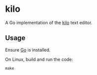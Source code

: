# kilo
A Go implementation of the [kilo](https://viewsourcecode.org/snaptoken/kilo/index.html) text editor.

## Usage
Ensure [Go](https://go.dev/doc/install) is installed.

On Linux, build and run the code:

    make
